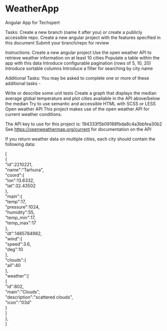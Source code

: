 # WeatherApp
Angular App for Techspert

Tasks:
Create a new branch (name it after you) or create a publicly accessible repo.
Create a new angular project with the features specified in this document
Submit your branch/repo for review

Instructions:
Create a new angular project
Use the open weather API to retrieve weather information on at least 10 cities
Populate a table within the app with this data
Introduce configurable pagination (rows of 5, 10, 20)
Introduce sortable columns
Introduce a filter for searching by city name

Additional Tasks:
You may be asked to complete one or more of these additional tasks -

Write or describe some unit tests
Create a graph that displays the median average global temperature and plot cities available in the API above/below the median
Try to use semantic and accessible HTML with SCSS or LESS
Open weather API
This project makes use of the open weather API for current weather conditions.

The API key to use for this project is: 194333f5b09188fbda8c4a3bbfea30b2 See https://openweathermap.org/current for documentation on the API

If you return weather data on multiple cities, each city should contain the following data:

[  
	{  
		"id":2210221,  
		"name":"Tarhuna",  
		"coord":{  
			"lon":13.6332,  
			"lat":32.43502  
		},  
		"main":{  
		"temp":17,  
		"pressure":1024,  
		"humidity":55,  
		"temp_min":17,  
		"temp_max":17  
	},  
		"dt":1485784982,  
		"wind":{  
		"speed":3.6,  
		"deg":10  
	},  
		"clouds":{  
			"all":40  
		},  
		"weather":[  
			{  
				"id":802,  
				"main":"Clouds",  
				"description":"scattered clouds",  
				"icon":"03d"  
			}  
		]  
	},  
] 
